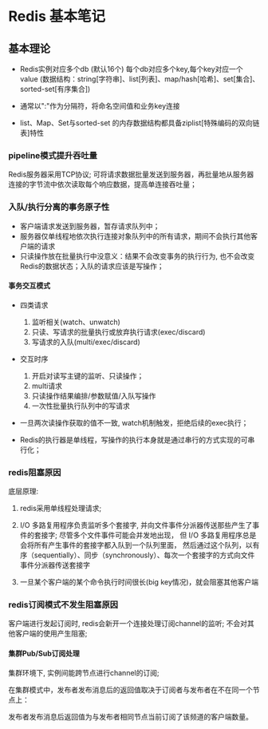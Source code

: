 # Redis 基本笔记

## 基本理论

- Redis实例对应多个db (默认16个) 每个db对应多个key,每个key对应一个value (数据结构：string[字符串]、list[列表]、map/hash[哈希]、set[集合]、sorted-set[有序集合])

- 通常以":"作为分隔符，将命名空间值和业务key连接

- list、Map、Set与sorted-set 的内存数据结构都具备ziplist[特殊编码的双向链表]特性

### pipeline模式提升吞吐量

Redis服务器采用TCP协议; 可将请求数据批量发送到服务器，再批量地从服务器连接的字节流中依次读取每个响应数据，提高单连接吞吐量；

### 入队/执行分离的事务原子性

- 客户端请求发送到服务器，暂存请求队列中；
- 服务器仅单线程地依次执行连接对象队列中的所有请求，期间不会执行其他客户端的请求
- 只读操作放在批量执行中没意义：结果不会改变事务的执行行为, 也不会改变Redis的数据状态；入队的请求应该是写操作；

#### 事务交互模式

- 四类请求
    1. 监听相关(watch、unwatch)
    2. 只读、写请求的批量执行或放弃执行请求(exec/discard)
    3. 写请求的入队(multi/exec/discard)

- 交互时序
    1. 开启对读写主键的监听、只读操作；
    2. multi请求
    3. 只读操作结果编排/参数赋值/入队写操作
    4. 一次性批量执行队列中的写请求

- 一旦两次读操作获取的值不一致, watch机制触发，拒绝后续的exec执行；
- Redis的执行器是单线程，写操作的执行本身就是通过串行的方式实现的可串行化；

### redis阻塞原因

底层原理: 

1. redis采用单线程处理请求;

2. I/O 多路复用程序负责监听多个套接字, 并向文件事件分派器传送那些产生了事件的套接字; 尽管多个文件事件可能会并发地出现， 但 I/O 多路复用程序总是会将所有产生事件的套接字都入队到一个队列里面， 然后通过这个队列，以有序（sequentially）、同步（synchronously）、每次一个套接字的方式向文件事件分派器传送套接字

3. 一旦某个客户端的某个命令执行时间很长(big key情况)，就会阻塞其他客户端

### redis订阅模式不发生阻塞原因

客户端进行发起订阅时, redis会新开一个连接处理订阅channel的监听; 不会对其他客户端的使用产生阻塞;

#### 集群Pub/Sub订阅处理

集群环境下, 实例间能跨节点进行channel的订阅; 

在集群模式中，发布者发布消息后的返回值取决于订阅者与发布者在不在同一个节点上：

发布者发布消息后返回值为与发布者相同节点当前订阅了该频道的客户端数量。
